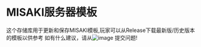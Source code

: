# MISAKI服务器模板
这个存储库用于更新和保存MISAKI模板,玩家可以从Release下载最新版/历史版本的模板以供参考
如有什么建议，请从![image](https://github.com/user-attachments/assets/932e4991-7b4c-4caf-b822-ca21a6b6966f)
提交问题!
